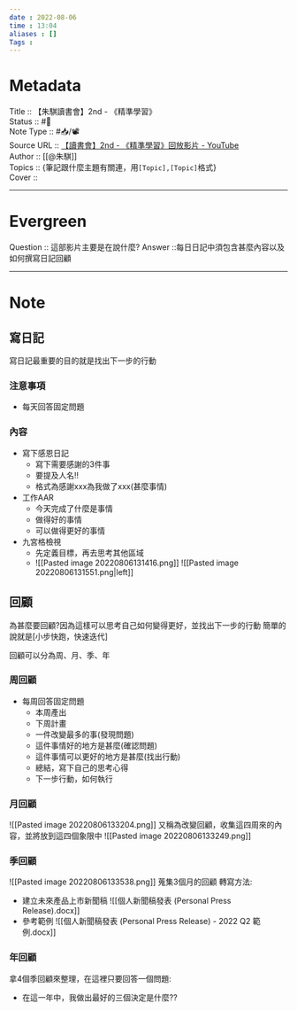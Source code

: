 ```yaml
---
date : 2022-08-06
time : 13:04
aliases : []
Tags : 
---
```

# Metadata
Title :: 【朱騏讀書會】2nd - 《精準學習》<br>
Status :: #🌱 <br>
Note Type :: #📥/📽️<br>
Source URL :: [【讀書會】2nd - 《精準學習》回放影片 - YouTube](https://www.youtube.com/watch?v=ip6jDPiG4fs)<br>
Author :: [[@朱騏]]<br>
Topics :: {筆記跟什麼主題有關連，用`[Topic],[Topic]`格式}<br>
Cover ::

 
---
# Evergreen
Question :: 這部影片主要是在說什麼?
Answer ::每日日記中須包含甚麼內容以及如何撰寫日記回顧

---

# Note

## 寫日記
寫日記最重要的目的就是找出下一步的行動
### 注意事項
- 每天回答固定問題
### 內容
- 寫下感恩日記
	- 寫下需要感謝的3件事
	- 要提及人名!!
	- 格式為感謝xxx為我做了xxx(甚麼事情)
- 工作AAR
	- 今天完成了什麼是事情
	- 做得好的事情
	- 可以做得更好的事情
- 九宮格檢視
	- 先定義目標，再去思考其他區域
	- ![[Pasted image 20220806131416.png]] ![[Pasted image 20220806131551.png|left]]

## 回顧
為甚麼要回顧?因為這樣可以思考自己如何變得更好，並找出下一步的行動
簡單的說就是[小步快跑，快速迭代]

回顧可以分為周、月、季、年
### 周回顧
- 每周回答固定問題
	- 本周產出
	- 下周計畫
	- 一件改變最多的事(發現問題)
	- 這件事情好的地方是甚麼(確認問題)
	- 這件事情可以更好的地方是甚麼(找出行動)
	- 總結，寫下自己的思考心得
	- 下一步行動，如何執行

### 月回顧
![[Pasted image 20220806133204.png]]
又稱為改變回顧，收集這四周來的內容，並將放到這四個象限中
![[Pasted image 20220806133249.png]]

### 季回顧
![[Pasted image 20220806133538.png]]
蒐集3個月的回顧
轉寫方法:
- 建立未來產品上市新聞稿
![[個人新聞稿發表 (Personal Press Release).docx]]
- 參考範例
 ![[個人新聞稿發表 (Personal Press Release) - 2022 Q2 範例.docx]]


### 年回顧
拿4個季回顧來整理，在這裡只要回答一個問題:
- 在這一年中，我做出最好的三個決定是什麼??
